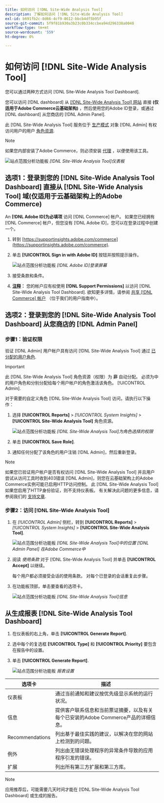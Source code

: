 ```yaml
---
title: 如何访问 [!DNL Site-Wide Analysis Tool]
description: 了解如何访问 [!DNL Site-Wide Analysis Tool]
exl-id: b691fb2c-8d66-4cf9-8612-bbcb4df5b95f
source-git-commit: 5f9f81b930a3b23c0b334ccbea94d296338a0048
workflow-type: tm+mt
source-wordcount: '559'
ht-degree: 0%

---
```


# 如何访问 [!DNL Site-Wide Analysis Tool]

您可以通过两种方式访问 [!DNL Site-Wide Analysis Tool Dashboard].

您可以访问 [!DNL dashboard] 从 [[!DNL Site-Wide Analysis Tool] 网站](https://supportinsights.adobe.com/commerce) 直接 **(仅适用于Adobe Commerce云基础架构)** ，然后使用您的Adobe ID登录，或通过 [!DNL dashboard] 从您商店的 [!DNL Admin Panel].

此 [!DNL Site-Wide Analysis Tool] 服务位于 [生产模式](https://docs.magento.com/user-guide/magento/installation-modes.html) 对象 [!DNL Admin] 有权访问用户的用户 [角色资源](https://docs.magento.com/user-guide/system/permissions-user-roles.html).

>[!NOTE]
>
>如果您内部安装了Adobe Commerce，则必须安装 [代理](../site-wide-analysis-tool/installation.md) ，以便使用该工具。

![站点范围分析功能板](../../assets/tools/site-wide-analysis-tool-dashboard.png)
*[!DNL Site-Wide Analysis Tool]仪表板*

## 选项1：登录到您的 [!DNL Site-Wide Analysis Tool Dashboard] 直接从 [!DNL Site-Wide Analysis Tool] 域(仅适用于云基础架构上的Adobe Commerce)

An **[!DNL Adobe ID]为必填项** 访问 [!DNL Commerce] 帐户。
如果您已经拥有 [!DNL Commerce] 帐户，但您没有 [!DNL Adobe ID]，您可以在登录过程中创建一个。

1. 转到 [https://supportinsights.adobe.com/commerce](https://supportinsights.adobe.com/commerce).

1. 单击 **[!UICONTROL Sign in with Adobe ID]** 按钮并按照提示操作。

   ![站点范围分析功能板](../../assets/tools/adobe-id-login.jpg)
   *[!DNL Adobe ID]登录屏幕*

1. 接受条款和条件。

1. **<u>注释</u>：** 您的帐户应有权使用 **[!DNL Support Permissions]** 以访问 [!DNL Site-Wide Analysis Tool Dashboard].
欲知更多详情，请参阅 [共享 [!DNL Commerce] 帐户](https://experienceleague.adobe.com/docs/commerce-admin/start/commerce-account/commerce-account-share.html) （位于我们的用户指南中）。

## 选项2：登录到您的 [!DNL Site-Wide Analysis Tool Dashboard] 从您商店的 [!DNL Admin Panel]

### 步骤1：验证权限

验证 [!DNL Admin] 用户帐户具有访问 [!DNL Site-Wide Analysis Tool] 通过 [已分配的用户角色](https://docs.magento.com/user-guide/system/permissions-user-roles.html).

>[!IMPORTANT]
>
>此 [!DNL Site-Wide Analysis Tool] 角色资源（权限）为 **非** 自动分配。 必须为中的用户角色和分别分配给每个用户帐户的角色激活该角色。 [!UICONTROL Admin].

对于需要的自定义角色 [!DNL Site-Wide Analysis Tool] 访问，请执行以下操作：

1. 选择 **[!UICONTROL Reports]** > *[!UICONTROL System Insights]* > **[!UICONTROL Site-Wide Analysis Tool]** 角色资源。

   ![站点范围分析功能板](../../assets/tools/swat-role-access.png)
   *[!DNL Site-Wide Analysis Tool]为角色选择的权限*

1. 单击 **[!UICONTROL Save Role]**.

1. 通知任何分配了该角色的用户注销 [!DNL Admin]，然后重新登录。

>[!NOTE]
>
>如果您已验证用户帐户是否有权访问 [!DNL Site-Wide Analysis Tool] 并且用户尝试从访问工具时收到403错误 [!DNL Admin]，则您在云基础架构上的Adobe Commerce实例可能已启用HTTP访问控制。 此 [!DNL Site-Wide Analysis Tool] 如果您启用了HTTP身份验证，则不支持仪表板。 有关解决此问题的更多信息，请参阅我们的 [支持文章](https://support.magento.com/hc/en-us/articles/360057400172-403-errors-when-accessing-Site-Wide-Analysis-Tool-on-Magento?_ga=2.168901729.117144580.1649172612-1623400270.1640858671).

### 步骤2：访问 [!DNL Site-Wide Analysis Tool]

1. 在 *[!UICONTROL Admin]* 侧栏，转到 **[!UICONTROL Reports]** > *[!UICONTROL System Insights]* > **[!UICONTROL Site-Wide Analysis Tool]**.

   ![站点范围分析功能板](../../assets/tools/ac-admin-panel-marked.jpg)
   *[!DNL Site-Wide Analysis Tool]中的位置 [!DNL Admin Panel] 在Adobe Commerce中*

1. 阅读 *使用条款* 对于 [!DNL Site-Wide Analysis Tool] 并单击 **[!UICONTROL Accept]** 以继续。

   每个用户都必须接受会话的使用条款。 对每个已登录的会话重复此步骤。


1. 在功能板顶部，单击要查看的选项卡。

   ![站点范围分析功能板](../../assets/tools/swat-information-tab.png)
   *[!DNL Site-Wide Analysis Tool]信息*

## 从生成报表 [!DNL Site-Wide Analysis Tool Dashboard]

1. 在仪表板的右上角，单击 **[!UICONTROL Generate Report]**.

1. 选中每个的复选框 **[!UICONTROL Type]** 和 **[!UICONTROL Priority]** 要包含在报告中的设置。

1. 单击 **[!UICONTROL Generate Report]**.

   ![站点范围分析功能板](../../assets/tools/swat-report-settings.png)
   *报表设置*

| 选项卡 | 描述 |
| --- | --- |
| 仪表板 | 通过当前通知和建议按优先级显示系统的运行状况。 |
| 信息 | 提供客户联系信息和当前票证摘要，以及有关每个已安装的Adobe Commerce产品的详细信息。 |
| Recommendations | 列出基于最佳实践的建议，以解决在您的网站上检测到的问题。 |
| 例外 | 列出由无错误处理程序的异常条件导致的应用程序引发的错误。 |
| 扩展 | 列出所有第三方扩展和第三方库。 |

>[!NOTE]
>
>应用推荐后，可能需要几天时间才能在 [!DNL Site-Wide Analysis Tool Dashboard] 或生成的报告。
